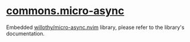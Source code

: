 <!-- markdownlint-disable MD001 MD013 MD034 MD033 MD051 -->

# [commons.micro-async](https://github.com/linrongbin16/commons.nvim/blob/main/lua/commons/micro-async)

Embedded [willothy/micro-async.nvim](https://github.com/willothy/micro-async.nvim) library, please refer to the library's documentation.
